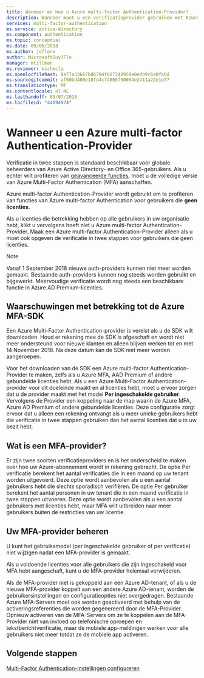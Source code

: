 ```yaml
---
title: Wanneer en hoe u Azure multi-factor Authentication-Provider?
description: Wanneer moet u een verificatieprovider gebruiken met Azure MFA?
services: multi-factor-authentication
ms.service: active-directory
ms.component: authentication
ms.topic: conceptual
ms.date: 09/06/2018
ms.author: joflore
author: MicrosoftGuyJFlo
manager: mtillman
ms.reviewer: michmcla
ms.openlocfilehash: 8e77a33667bd6794f667348958e0edb9c6a8fb0d
ms.sourcegitcommit: af60bd400e18fd4cf4965f90094e2411a22e1e77
ms.translationtype: MT
ms.contentlocale: nl-NL
ms.lasthandoff: 09/07/2018
ms.locfileid: "44094974"
---
```

# <a name="when-to-use-an-azure-multi-factor-authentication-provider"></a>Wanneer u een Azure multi-factor Authentication-Provider

Verificatie in twee stappen is standaard beschikbaar voor globale beheerders van Azure Active Directory- en Office 365-gebruikers. Als u echter wilt profiteren van [geavanceerde functies](howto-mfa-mfasettings.md), moet u de volledige versie van Azure Multi-Factor Authentication (MFA) aanschaffen.

Azure multi-factor Authentication-Provider wordt gebruikt om te profiteren van functies van Azure multi-factor Authentication voor gebruikers die **geen licenties**.

Als u licenties die betrekking hebben op alle gebruikers in uw organisatie hebt, klikt u vervolgens hoeft niet u Azure multi-factor Authentication-Provider. Maak een Azure multi-factor Authentication-Provider alleen als u moet ook opgeven de verificatie in twee stappen voor gebruikers die geen licenties.

> [!NOTE]
> Vanaf 1 September 2018 nieuwe auth-providers kunnen niet meer worden gemaakt. Bestaande auth-providers kunnen nog steeds worden gebruikt en bijgewerkt. Meervoudige verificatie wordt nog steeds een beschikbare functie in Azure AD Premium-licenties.

## <a name="caveats-related-to-the-azure-mfa-sdk"></a>Waarschuwingen met betrekking tot de Azure MFA-SDK

Een Azure Multi-Factor Authentication-provider is vereist als u de SDK wilt downloaden. Houd er rekening mee de SDK is afgeschaft en wordt niet meer ondersteund voor nieuwe klanten en alleen blijven werken tot en met 14 November 2018. Na deze datum kan de SDK niet meer worden aangeroepen.

Voor het downloaden van de SDK een Azure multi-factor Authentication-Provider te maken, zelfs als u Azure MFA, AAD Premium of andere gebundelde licenties hebt. Als u een Azure Multi-Factor Authentication-provider voor dit doeleinde maakt en al licenties hebt, moet u ervoor zorgen dat u de provider maakt met het model **Per ingeschakelde gebruiker**. Vervolgens de Provider een koppeling naar de map waarin de Azure MFA, Azure AD Premium of andere gebundelde licenties. Deze configuratie zorgt ervoor dat u alleen een rekening ontvangt als u meer unieke gebruikers hebt die verificatie in twee stappen gebruiken dan het aantal licenties dat u in uw bezit hebt.

## <a name="what-is-an-mfa-provider"></a>Wat is een MFA-provider?

Er zijn twee soorten verificatieproviders en is het onderscheid te maken over hoe uw Azure-abonnement wordt in rekening gebracht. De optie Per verificatie berekent het aantal verificaties die in een maand op uw tenant worden uitgevoerd. Deze optie wordt aanbevolen als u een aantal gebruikers hebt die slechts sporadisch verifiëren. De optie Per gebruiker berekent het aantal personen in uw tenant die in een maand verificatie in twee stappen uitvoeren. Deze optie wordt aanbevolen als u een aantal gebruikers met licenties hebt, maar MFA wilt uitbreiden naar meer gebruikers buiten de restricties van uw licentie.

## <a name="manage-your-mfa-provider"></a>Uw MFA-provider beheren

U kunt het gebruiksmodel (per ingeschakelde gebruiker of per verificatie) niet wijzigen nadat een MFA-provider is gemaakt.

Als u voldoende licenties voor alle gebruikers die zijn ingeschakeld voor MFA hebt aangeschaft, kunt u de MFA-provider helemaal verwijderen.

Als de MFA-provider niet is gekoppeld aan een Azure AD-tenant, of als u de nieuwe MFA-provider koppelt aan een andere Azure AD-tenant, worden de gebruikersinstellingen en configuratieopties niet overgedragen. Bestaande Azure MFA-Servers moet ook worden geactiveerd met behulp van de activeringsreferenties die worden gegenereerd door de MFA-Provider. Opnieuw activeren van de MFA-Servers om ze te koppelen aan de MFA-Provider niet van invloed op telefonische oproepen en tekstberichtverificatie, maar de mobiele app-meldingen werken voor alle gebruikers niet meer totdat ze de mobiele app activeren.

## <a name="next-steps"></a>Volgende stappen

[Multi-Factor Authentication-instellingen configureren](howto-mfa-mfasettings.md)
